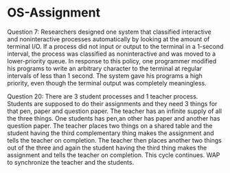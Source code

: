 # OS-Assignment

Question 7:
Researchers designed one system that classified interactive and noninteractive processes
automatically by looking at the amount of terminal I/O. If a process did not input or
output to the terminal in a 1-second interval, the process was classified as noninteractive
and was moved to a lower-priority queue. In response to this policy, one programmer
modified his programs to write an arbitrary character to the terminal at regular intervals
of less than 1 second. The system gave his programs a high priority, even though the
terminal output was completely meaningless.

Question 20:
There are 3 student processes and 1 teacher process. Students are supposed to do their
assignments and they need 3 things for that pen, paper and question paper. The teacher
has an infinite supply of all the three things. One students has pen,an other has paper and
another has question paper. The teacher places two things on a shared table and the
student having the third complementary thing makes the assignment and tells the teacher
on completion. The teacher then places another two things out of the three and again the
student having the third thing makes the assignment and tells the teacher on completion.
This cycle continues. WAP to synchronize the teacher and the students.
